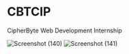 # CBTCIP
CipherByte  Web Development Internship 

![Screenshot (140)](https://github.com/Sarbani3pal/CBTCIP/assets/106859451/6be22f1a-77b0-4953-9d70-6ebca8c88cce)
![Screenshot (141)](https://github.com/Sarbani3pal/CBTCIP/assets/106859451/6c3dad9a-34f4-47ca-be62-400f0a132bde)
